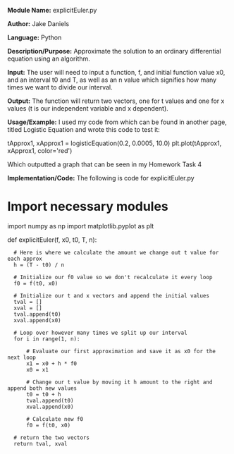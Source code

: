 **Module Name:** explicitEuler.py

**Author:** Jake Daniels

**Language:** Python

**Description/Purpose:** Approximate the solution to an ordinary differential equation using an algorithm.

**Input:** The user will need to input a function, f, and initial function value x0, and an interval t0 and T,
as well as an n value which signifies how many times we want to divide our interval.

**Output:** The function will return two vectors, one for t values and one for x values (t is our independent
variable and x dependent).

**Usage/Example:** I used my code from which can be found in another page, titled Logistic Equation and wrote this code to test it:

  tApprox1, xApprox1 = logisticEquation(0.2, 0.0005, 10.0)
  plt.plot(tApprox1, xApprox1, color='red')

Which outputted a graph that can be seen in my Homework Task 4

**Implementation/Code:** The following is code for explicitEuler.py
  
  # Import necessary modules
  import numpy as np
  import matplotlib.pyplot as plt

  def explicitEuler(f, x0, t0, T, n):

      # Here is where we calculate the amount we change out t value for each approx
      h = (T - t0) / n

      # Initialize our f0 value so we don't recalculate it every loop
      f0 = f(t0, x0)

      # Initialize our t and x vectors and append the initial values
      tval = []
      xval = []
      tval.append(t0)
      xval.append(x0)

      # Loop over however many times we split up our interval
      for i in range(1, n):

          # Evaluate our first approximation and save it as x0 for the next loop
          x1 = x0 + h * f0
          x0 = x1

          # Change our t value by moving it h amount to the right and append both new values
          t0 = t0 + h
          tval.append(t0)
          xval.append(x0)

          # Calculate new f0
          f0 = f(t0, x0)

      # return the two vectors
      return tval, xval
